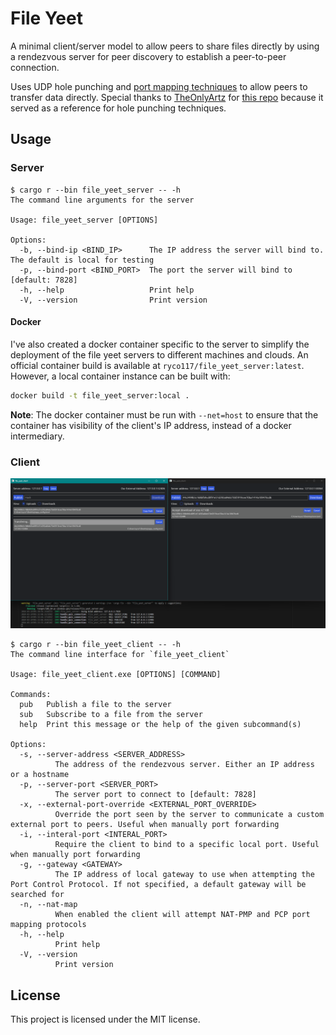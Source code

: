 # File Yeet

A minimal client/server model to allow peers to share files directly by using a rendezvous server for peer discovery to establish a peer-to-peer connection.

Uses UDP hole punching and [port mapping techniques](https://crates.io/crates/crab_nat) to allow peers to transfer data directly. Special thanks to [TheOnlyArtz](https://github.com/TheOnlyArtz) for [this repo](https://github.com/TheOnlyArtz/rust-tcp-holepunch) because it served as a reference for hole punching techniques.

## Usage

### Server
```text
$ cargo r --bin file_yeet_server -- -h
The command line arguments for the server

Usage: file_yeet_server [OPTIONS]

Options:
  -b, --bind-ip <BIND_IP>      The IP address the server will bind to. The default is local for testing
  -p, --bind-port <BIND_PORT>  The port the server will bind to [default: 7828]
  -h, --help                   Print help
  -V, --version                Print version
```

#### Docker
I've also created a docker container specific to the server to simplify the deployment of the file yeet servers to different machines and clouds.
An official container build is available at `ryco117/file_yeet_server:latest`. However, a local container instance can be built with:
```bash
docker build -t file_yeet_server:local .
```
**Note**: The docker container must be run with `--net=host` to ensure that the container has visibility of the client's IP address, instead of a docker intermediary.


### Client
![Client GUI screenshot](images/client_screenshot.png)
```text
$ cargo r --bin file_yeet_client -- -h
The command line interface for `file_yeet_client`

Usage: file_yeet_client.exe [OPTIONS] [COMMAND]

Commands:
  pub   Publish a file to the server
  sub   Subscribe to a file from the server
  help  Print this message or the help of the given subcommand(s)

Options:
  -s, --server-address <SERVER_ADDRESS>
          The address of the rendezvous server. Either an IP address or a hostname
  -p, --server-port <SERVER_PORT>
          The server port to connect to [default: 7828]
  -x, --external-port-override <EXTERNAL_PORT_OVERRIDE>
          Override the port seen by the server to communicate a custom external port to peers. Useful when manually port forwarding
  -i, --interal-port <INTERAL_PORT>
          Require the client to bind to a specific local port. Useful when manually port forwarding
  -g, --gateway <GATEWAY>
          The IP address of local gateway to use when attempting the Port Control Protocol. If not specified, a default gateway will be searched for
  -n, --nat-map
          When enabled the client will attempt NAT-PMP and PCP port mapping protocols
  -h, --help
          Print help
  -V, --version
          Print version
```

## License
This project is licensed under the MIT license.
